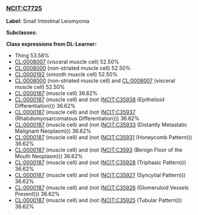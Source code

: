 
### [NCIT:C7725](http://purl.obolibrary.org/obo/NCIT_C7725)
**Label:** Small Intestinal Leiomyoma

**Subclasses:** 

**Class expressions from DL-Learner:**

- Thing 53.58%
- [CL:0008007](http://purl.obolibrary.org/obo/CL_0008007) (visceral muscle cell) 52.50%
- [CL:0008000](http://purl.obolibrary.org/obo/CL_0008000) (non-striated muscle cell) 52.50%
- [CL:0000192](http://purl.obolibrary.org/obo/CL_0000192) (smooth muscle cell) 52.50%
- [CL:0008000](http://purl.obolibrary.org/obo/CL_0008000) (non-striated muscle cell) and [CL:0008007](http://purl.obolibrary.org/obo/CL_0008007) (visceral muscle cell) 52.50%
- [CL:0000187](http://purl.obolibrary.org/obo/CL_0000187) (muscle cell) 36.62%
- [CL:0000187](http://purl.obolibrary.org/obo/CL_0000187) (muscle cell) and (not ([NCIT:C35938](http://purl.obolibrary.org/obo/NCIT_C35938) (Epithelioid Differentiation))) 36.62%
- [CL:0000187](http://purl.obolibrary.org/obo/CL_0000187) (muscle cell) and (not ([NCIT:C35937](http://purl.obolibrary.org/obo/NCIT_C35937) (Rhabdomyosarcomatous Differentiation))) 36.62%
- [CL:0000187](http://purl.obolibrary.org/obo/CL_0000187) (muscle cell) and (not ([NCIT:C35933](http://purl.obolibrary.org/obo/NCIT_C35933) (Distantly Metastatic Malignant Neoplasm))) 36.62%
- [CL:0000187](http://purl.obolibrary.org/obo/CL_0000187) (muscle cell) and (not ([NCIT:C35931](http://purl.obolibrary.org/obo/NCIT_C35931) (Honeycomb Pattern))) 36.62%
- [CL:0000187](http://purl.obolibrary.org/obo/CL_0000187) (muscle cell) and (not ([NCIT:C3593](http://purl.obolibrary.org/obo/NCIT_C3593) (Benign Floor of the Mouth Neoplasm))) 36.62%
- [CL:0000187](http://purl.obolibrary.org/obo/CL_0000187) (muscle cell) and (not ([NCIT:C35928](http://purl.obolibrary.org/obo/NCIT_C35928) (Triphasic Pattern))) 36.62%
- [CL:0000187](http://purl.obolibrary.org/obo/CL_0000187) (muscle cell) and (not ([NCIT:C35927](http://purl.obolibrary.org/obo/NCIT_C35927) (Syncytial Pattern))) 36.62%
- [CL:0000187](http://purl.obolibrary.org/obo/CL_0000187) (muscle cell) and (not ([NCIT:C35926](http://purl.obolibrary.org/obo/NCIT_C35926) (Glomeruloid Vessels Present))) 36.62%
- [CL:0000187](http://purl.obolibrary.org/obo/CL_0000187) (muscle cell) and (not ([NCIT:C35925](http://purl.obolibrary.org/obo/NCIT_C35925) (Tubular Pattern))) 36.62%


